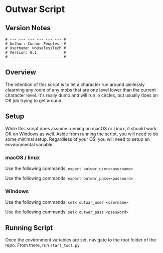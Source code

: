# Outwar Script

## Version Notes

```
# --- --- --- --- --- --- #
# Author: Connor Peoples  #
# Username: NoUselessTech #
# Version: 0.1            #
# --- --- --- --- --- --- #
```
## Overview

The intention of this script is to let a character run around aimlessly clearning any room of any mobs that are one level lower than the current character level. It's really dumb and will run in circles, but usually does an OK job trying to get around.

## Setup

While this script does assume running on macOS or Linux, it should work OK on Windows as well. Aside from running the script, you will need to do some minimal setup. Regardless of your OS, you will need to setup an environmental variable.

### macOS / linux

Use the following commands: `export outwar_user=<username>`

Use the following commands: `export outwar_pass=<password>`

### Windows

Use the following commands: `setx outwar_user <username>`

Use the following commands: `setx outwar_pass <password>`

## Running Script

Once the environment variables are set, navigate to the root folder of the repo. From there, run `start_tool.py`
